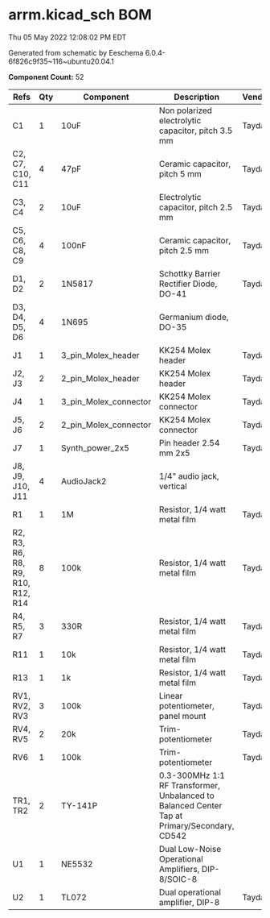 # arrm.kicad_sch BOM

Thu 05 May 2022 12:08:02 PM EDT

Generated from schematic by Eeschema 6.0.4-6f826c9f35~116~ubuntu20.04.1

**Component Count:** 52

| Refs | Qty | Component | Description | Vendor | SKU |
| ----- | --- | ---- | ----------- | ---- | ---- |
| C1 | 1 | 10uF | Non polarized electrolytic capacitor, pitch 3.5 mm | Tayda | A-4216 |
| C2, C7, C10, C11 | 4 | 47pF | Ceramic capacitor, pitch 5 mm | Tayda |  |
| C3, C4 | 2 | 10uF | Electrolytic capacitor, pitch 2.5 mm | Tayda | A-4349 |
| C5, C6, C8, C9 | 4 | 100nF | Ceramic capacitor, pitch 2.5 mm | Tayda | A-553 |
| D1, D2 | 2 | 1N5817 | Schottky Barrier Rectifier Diode, DO-41 | Tayda | A-159 |
| D3, D4, D5, D6 | 4 | 1N695 | Germanium diode, DO-35 |  |  |
| J1 | 1 | 3_pin_Molex_header | KK254 Molex header | Tayda | A-805 |
| J2, J3 | 2 | 2_pin_Molex_header | KK254 Molex header | Tayda | A-804 |
| J4 | 1 | 3_pin_Molex_connector | KK254 Molex connector | Tayda | A-827 |
| J5, J6 | 2 | 2_pin_Molex_connector | KK254 Molex connector | Tayda | A-826 |
| J7 | 1 | Synth_power_2x5 | Pin header 2.54 mm 2x5 | Tayda | A-2939 |
| J8, J9, J10, J11 | 4 | AudioJack2 | 1/4" audio jack, vertical |  |  |
| R1 | 1 | 1M | Resistor, 1/4 watt metal film | Tayda |  |
| R2, R3, R6, R8, R9, R10, R12, R14 | 8 | 100k | Resistor, 1/4 watt metal film | Tayda |  |
| R4, R5, R7 | 3 | 330R | Resistor, 1/4 watt metal film | Tayda |  |
| R11 | 1 | 10k | Resistor, 1/4 watt metal film | Tayda |  |
| R13 | 1 | 1k | Resistor, 1/4 watt metal film | Tayda |  |
| RV1, RV2, RV3 | 3 | 100k | Linear potentiometer, panel mount | Tayda |  |
| RV4, RV5 | 2 | 20k | Trim-potentiometer | Tayda |  |
| RV6 | 1 | 100k | Trim-potentiometer | Tayda |  |
| TR1, TR2 | 2 | TY-141P | 0.3-300MHz 1:1 RF Transformer, Unbalanced to Balanced Center Tap at Primary/Secondary, CD542 |  |  |
| U1 | 1 | NE5532 | Dual Low-Noise Operational Amplifiers, DIP-8/SOIC-8 |  |  |
| U2 | 1 | TL072 | Dual operational amplifier, DIP-8 | Tayda | A-037 |
    

